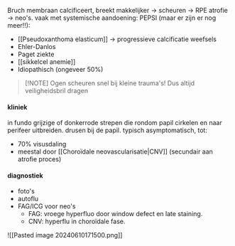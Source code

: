 Bruch membraan calcificeert, breekt makkelijker -> scheuren -> RPE atrofie -> neo's.
vaak met systemische aandoening: PEPSI (maar er zijn er nog meer!!): 
- [[Pseudoxanthoma elasticum]] -> progressieve calcificatie weefsels
- Ehler-Danlos
- Paget ziekte
- [[sikkelcel anemie]] 
- Idiopathisch (ongeveer 50%)


> [!NOTE] Ogen scheuren snel bij kleine trauma's!
> Dus altijd veiligheidsbril dragen

#### kliniek
in fundo grijzige of donkerrode strepen die rondom papil cirkelen en naar perifeer uitbreiden.
drusen bij de papil.
typisch asymptomatisch, tot:
- 70% visusdaling
- meestal door [[Choroïdale neovascularisatie|CNV]] (secundair aan atrofie proces)

#### diagnostiek 
- foto's
- autoflu
- FAG/ICG voor neo's 
	- FAG: vroege hyperfluo door window defect en late staining. 
	- CNV: hyperflu in choroïdale fase.

![[Pasted image 20240610171500.png]]